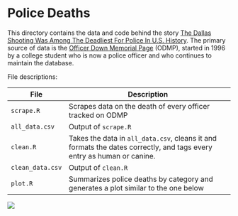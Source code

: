 # Police Deaths

This directory contains the data and code behind the story [The Dallas Shooting Was Among The Deadliest For Police In U.S. History](https://fivethirtyeight.com/features/the-dallas-shooting-was-among-the-deadliest-for-police-in-u-s-history/). The primary source of data is the [Officer Down Memorial Page](https://www.odmp.org/) (ODMP), started in 1996 by a college student who is now a police officer and who continues to maintain the database.

File descriptions:

File | Description
---|-----------
`scrape.R` | Scrapes data on the death of every officer tracked on ODMP
`all_data.csv` | Output of `scrape.R`
`clean.R` | Takes the data in `all_data.csv`, cleans it and formats the dates correctly, and tags every entry as human or canine.
`clean_data.csv` | Output of `clean.R`
`plot.R` | Summarizes police deaths by category and generates a plot similar to the one below

![](https://i1.wp.com/espnfivethirtyeight.files.wordpress.com/2016/07/bialik-flowers-king-police-deaths-1.png)